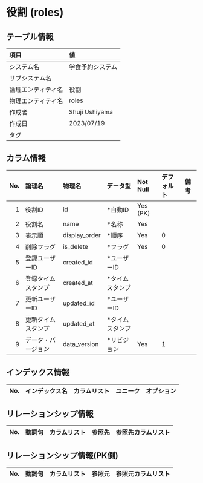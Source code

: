 # 役割 (roles)

## テーブル情報

| 項目                           | 値                                                                                                   |
|:-------------------------------|:-----------------------------------------------------------------------------------------------------|
| システム名                     | 学食予約システム                                                                                     |
| サブシステム名                 |                                                                                                      |
| 論理エンティティ名             | 役割                                                                                                 |
| 物理エンティティ名             | roles                                                                                                |
| 作成者                         | Shuji Ushiyama                                                                                       |
| 作成日                         | 2023/07/19                                                                                           |
| タグ                           |                                                                                                      |



## カラム情報

| No. | 論理名                         | 物理名                         | データ型                       | Not Null | デフォルト           | 備考                           |
|----:|:-------------------------------|:-------------------------------|:-------------------------------|:---------|:---------------------|:-------------------------------|
|   1 | 役割ID                         | id                             | *自動ID                        | Yes (PK) |                      |                                |
|   2 | 役割名                         | name                           | *名称                          | Yes      |                      |                                |
|   3 | 表示順                         | display_order                  | *順序                          | Yes      | 0                    |                                |
|   4 | 削除フラグ                     | is_delete                      | *フラグ                        | Yes      | 0                    |                                |
|   5 | 登録ユーザーID                 | created_id                     | *ユーザーID                    |          |                      |                                |
|   6 | 登録タイムスタンプ             | created_at                     | *タイムスタンプ                |          |                      |                                |
|   7 | 更新ユーザーID                 | updated_id                     | *ユーザーID                    |          |                      |                                |
|   8 | 更新タイムスタンプ             | updated_at                     | *タイムスタンプ                |          |                      |                                |
|   9 | データ・バージョン             | data_version                   | *リビジョン                    | Yes      | 1                    |                                |



## インデックス情報

| No. | インデックス名                 | カラムリスト                             | ユニーク   | オプション                     | 
|----:|:-------------------------------|:-----------------------------------------|:-----------|:-------------------------------|



## リレーションシップ情報

| No. | 動詞句                         | カラムリスト                             | 参照先                         | 参照先カラムリスト                       |
|----:|:-------------------------------|:-----------------------------------------|:-------------------------------|:-----------------------------------------|



## リレーションシップ情報(PK側)

| No. | 動詞句                         | カラムリスト                             | 参照元                         | 参照元カラムリスト                       |
|----:|:-------------------------------|:-----------------------------------------|:-------------------------------|:-----------------------------------------|


